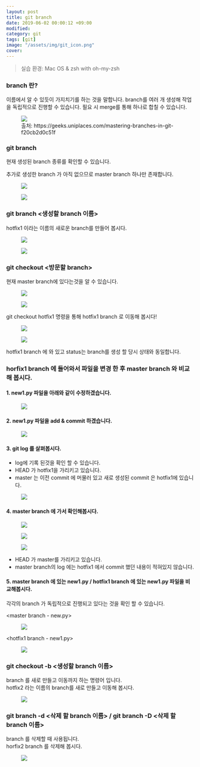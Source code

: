 ```yaml
---
layout: post
title: git branch
date: 2019-06-02 00:00:12 +09:00
modified: 
category: git
tags: [git]
image: "/assets/img/git_icon.png"
cover: 
---
```


>실습 환경: Mac OS & zsh with oh-my-zsh

### branch 란?<br>

이름에서 알 수 있듯이 가지치기를 하는 것을 말합니다.
branch를 여러 개 생성해 작업을 독립적으로 진행할 수 있습니다. 
필요 시 merge를 통해 하나로 합칠 수 있습니다.

<figure>
<img src="https://github.com/krispediadot/krispediadot.github.io/blob/master/_posts/dev/git/2019-06-02-git-branch/git_branch_1.png?raw=true">
<figcaption>출처: https://geeks.uniplaces.com/mastering-branches-in-git-f20cb2d0c51f</figcaption>
</figure>

### git branch
현재 생성된 branch 종류를 확인할 수 있습니다.<br>

추가로 생성한 branch 가 아직 없으므로 master branch 하나만 존재합니다. <br>
<figure>
<img src="https://github.com/krispediadot/krispediadot.github.io/blob/master/_posts/dev/git/2019-06-02-git-branch/git_branch_2.png?raw=true">
</figure>

<figure>
<img src="https://github.com/krispediadot/krispediadot.github.io/blob/master/_posts/dev/git/2019-06-02-git-branch/git_branch_3.png?raw=true">
</figure>

### git branch <생성할 branch 이름> 
hotfix1 이라는 이름의 새로운 branch를 만들어 봅시다.

<figure>
<img src="https://github.com/krispediadot/krispediadot.github.io/blob/master/_posts/dev/git/2019-06-02-git-branch/git_branch_4.png?raw=true">
</figure>

<figure>
<img src="https://github.com/krispediadot/krispediadot.github.io/blob/master/_posts/dev/git/2019-06-02-git-branch/git_branch_5.png?raw=true">
</figure>

### git checkout <방문할 branch>
현재 master branch에 있다는것을 알 수 있습니다.

<figure>
<img src="https://github.com/krispediadot/krispediadot.github.io/blob/master/_posts/dev/git/2019-06-02-git-branch/git_branch_6.png?raw=true">
</figure>

<figure>
<img src="https://github.com/krispediadot/krispediadot.github.io/blob/master/_posts/dev/git/2019-06-02-git-branch/git_branch_7.png?raw=true">
</figure>

git checkout hotfix1 명령을 통해 hotfix1 branch 로 이동해 봅시다!

<figure>
<img src="https://github.com/krispediadot/krispediadot.github.io/blob/master/_posts/dev/git/2019-06-02-git-branch/git_branch_8.png?raw=true">
</figure>

<figure>
<img src="https://github.com/krispediadot/krispediadot.github.io/blob/master/_posts/dev/git/2019-06-02-git-branch/git_branch_9.png?raw=true">
</figure>

hotfix1 branch 에 와 있고 status는 branch를 생성 할 당시 상태와 동일합니다.

### horfix1 branch 에 들어와서 파일을 변경 한 후 master branch 와 비교해 봅시다.
#### 1. new1.py 파일을 아래와 같이 수정하겠습니다. 
<figure>
<img src="https://github.com/krispediadot/krispediadot.github.io/blob/master/_posts/dev/git/2019-06-02-git-branch/git_branch_10.png?raw=true">
</figure>

#### 2. new1.py 파일을 add & commit 하겠습니다.
<figure>
<img src="https://github.com/krispediadot/krispediadot.github.io/blob/master/_posts/dev/git/2019-06-02-git-branch/git_branch_11.png?raw=true">
</figure>

#### 3. git log 를 살펴봅시다.
- log에 기록 된것을 확인 할 수 있습니다. 
- HEAD 가 hotfix1을 가리키고 있습니다. 
- master 는 이전 commit 에 머물러 있고 새로 생성된 commit 은 hotfix1에 있습니다.
<figure>
<img src="https://github.com/krispediadot/krispediadot.github.io/blob/master/_posts/dev/git/2019-06-02-git-branch/git_branch_12.png?raw=true">
</figure>

#### 4. master branch 에 가서 확인해봅시다. 
<figure>
<img src="https://github.com/krispediadot/krispediadot.github.io/blob/master/_posts/dev/git/2019-06-02-git-branch/git_branch_13.png?raw=true">
</figure>

<figure>
<img src="https://github.com/krispediadot/krispediadot.github.io/blob/master/_posts/dev/git/2019-06-02-git-branch/git_branch_14.png?raw=true">
</figure>

<figure>
<img src="https://github.com/krispediadot/krispediadot.github.io/blob/master/_posts/dev/git/2019-06-02-git-branch/git_branch_15.png?raw=true">
</figure>

- HEAD 가 master를 가리키고 있습니다. 
- master branch의 log 에는 hotfix1 에서 commit 했던 내용이 적혀있지 않습니다. 

#### 5. master branch 에 있는 new1.py / hotfix1 branch 에 있는 new1.py 파일을 비교해봅시다.
각각의 branch 가 독립적으로 진행되고 있다는 것을 확인 할 수 있습니다.<br>

<master branch - new.py>
<figure>
<img src="https://github.com/krispediadot/krispediadot.github.io/blob/master/_posts/dev/git/2019-06-02-git-branch/git_branch_16.png?raw=true">
</figure>

<hotfix1 branch - new1.py>
<figure>
<img src="https://github.com/krispediadot/krispediadot.github.io/blob/master/_posts/dev/git/2019-06-02-git-branch/git_branch_17.png?raw=true">
</figure>

### git checkout -b <생성할 branch 이름>
branch 를 새로 만들고 이동까지 하는 명령어 입니다. <br>
hotfix2 라는 이름의 branch를 새로 만들고 이동해 봅시다. 
<figure>
<img src="https://github.com/krispediadot/krispediadot.github.io/blob/master/_posts/dev/git/2019-06-02-git-branch/git_branch_18.png?raw=true">
</figure>

### git branch -d <삭제 할 branch 이름> / git branch -D <삭제 할 branch 이름>
branch 를 삭제할 때 사용됩니다. <br>
horfix2 branch 를 삭제해 봅시다.
<figure>
<img src="https://github.com/krispediadot/krispediadot.github.io/blob/master/_posts/dev/git/2019-06-02-git-branch/git_branch_19.png?raw=true">
</figure>
